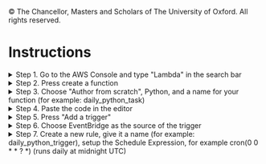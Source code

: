 © The Chancellor, Masters and Scholars of The University of Oxford. All rights reserved.

# Instructions

<details>
<summary>Step 1. Go to the AWS Console and type "Lambda" in the search bar</summary>

![Step 1](README_images/find_lambda.png)

***
</details>
<details>
<summary>Step 2. Press create a function</summary>

![Step 2](README_images/create_a_function.png)

***
</details>
<details>
<summary>Step 3. Choose "Author from scratch", Python, and a name for your function (for example: daily_python_task) </summary>

![Step 3](README_images/function_params.png)

***
</details>
<details>
<summary>Step 4. Paste the code in the editor </summary>

![Step 4](README_images/code_editor.png)

***
</details>
<details>
<summary>Step 5. Press "Add a trigger" </summary>

![Step 5](README_images/add_trigger.png)

***
</details>
<details>
<summary>Step 6. Choose EventBridge as the source of the trigger </summary>

![Step 6](README_images/add_trigger.png)

***
</details>
<details>
<summary>Step 7. Create a new rule, give it a name (for example: daily_python_trigger), setup the Schedule Expression, for example cron(0 0 * * ? *) (runs daily at midnight UTC)</summary>

![Step 7](README_images/add_trigger.png)

***
</details>





